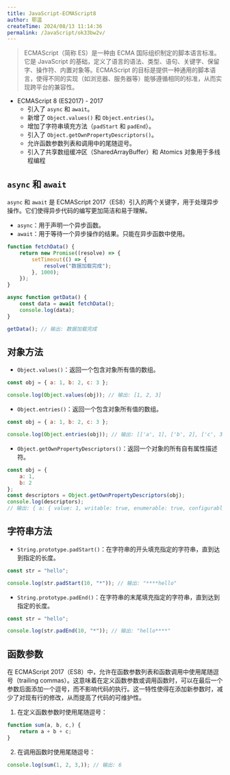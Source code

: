 ```yaml
---
title: JavaScript-ECMAScript8
author: 耶温
createTime: 2024/08/13 11:14:36
permalink: /JavaScript/ok33bw2v/
---
```

> ECMAScript（简称 ES）是一种由 ECMA 国际组织制定的脚本语言标准。它是 JavaScript 的基础，定义了语言的语法、类型、语句、关键字、保留字、操作符、内置对象等。ECMAScript 的目标是提供一种通用的脚本语言，使得不同的实现（如浏览器、服务器等）能够遵循相同的标准，从而实现跨平台的兼容性。

-   ECMAScript 8 (ES2017) - 2017
    -   引入了 `async` 和 `await`。
    -   新增了 `Object.values()` 和 `Object.entries()`。
    -   增加了字符串填充方法（`padStart` 和 `padEnd`）。
    -   引入了 `Object.getOwnPropertyDescriptors()`。
    -   允许函数参数列表和调用中的尾随逗号。
    -   引入了共享数组缓冲区（SharedArrayBuffer）和 Atomics 对象用于多线程编程

## `async` 和 `await`

`async` 和 `await` 是 ECMAScript 2017（ES8）引入的两个关键字，用于处理异步操作。它们使得异步代码的编写更加简洁和易于理解。

-   `async`：用于声明一个异步函数。
-   `await`：用于等待一个异步操作的结果。只能在异步函数中使用。

```js
function fetchData() {
    return new Promise((resolve) => {
        setTimeout(() => {
            resolve("数据加载完成");
        }, 1000);
    });
}

async function getData() {
    const data = await fetchData();
    console.log(data);
}

getData(); // 输出: 数据加载完成
```

## 对象方法

-   `Object.values()`：返回一个包含对象所有值的数组。

```js
const obj = { a: 1, b: 2, c: 3 };

console.log(Object.values(obj)); // 输出: [1, 2, 3]
```

-   `Object.entries()`：返回一个包含对象所有值的数组。
```js
const obj = { a: 1, b: 2, c: 3 };

console.log(Object.entries(obj)); // 输出: [['a', 1], ['b', 2], ['c', 3]]
```

-   `Object.getOwnPropertyDescriptors()`：返回一个对象的所有自有属性描述符。
```js
const obj = {
    a: 1,
    b: 2
};
const descriptors = Object.getOwnPropertyDescriptors(obj);
console.log(descriptors);
// 输出: { a: { value: 1, writable: true, enumerable: true, configurable: true }, b: { value: 2, writable: true, enumerable: true, configurable: true } }
```



## 字符串方法

-   `String.prototype.padStart()`：在字符串的开头填充指定的字符串，直到达到指定的长度。
```js
const str = "hello";

console.log(str.padStart(10, "*")); // 输出: "****hello"
```
-   `String.prototype.padEnd()`：在字符串的末尾填充指定的字符串，直到达到指定的长度。

```js
const str = "hello";

console.log(str.padEnd(10, "*")); // 输出: "hello****"
```

## 函数参数

在 ECMAScript 2017（ES8）中，允许在函数参数列表和函数调用中使用尾随逗号（trailing commas）。这意味着在定义函数参数或调用函数时，可以在最后一个参数后面添加一个逗号，而不影响代码的执行。这一特性使得在添加新参数时，减少了对现有行的修改，从而提高了代码的可维护性。

1. 在定义函数参数时使用尾随逗号：
```js
function sum(a, b, c,) {
    return a + b + c;
}
```
2. 在调用函数时使用尾随逗号：
```js
console.log(sum(1, 2, 3,)); // 输出: 6
```



